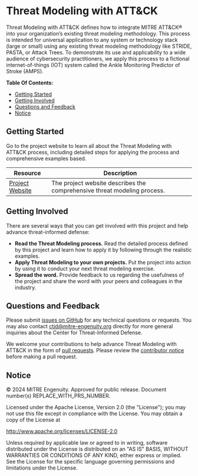 # Threat Modeling with ATT&CK

Threat Modeling with ATT&CK defines how to integrate MITRE ATT&CK® into your
organization’s existing threat modeling methodology. This process is intended for
universal application to any system or technology stack (large or small) using any
existing threat modeling methodology like STRIDE, PASTA, or Attack Trees. To demonstrate
its use and applicability to a wide audience of cybersecurity practitioners, we apply
this process to a fictional internet-of-things (IOT) system called the Ankle Monitoring
Predictor of Stroke (AMPS).

**Table Of Contents:**

- [Getting Started](#getting-started)
- [Getting Involved](#getting-involved)
- [Questions and Feedback](#questions-and-feedback)
- [Notice](#notice)

## Getting Started

Go to the project website to learn all about the Threat Modeling with ATT&CK process,
including detailed steps for applying the process and comprehensive examples based.

| Resource                                                                                             | Description                                                              |
| ---------------------------------------------------------------------------------------------------- | ------------------------------------------------------------------------ |
| [Project Website](https://center-for-threat-informed-defense.github.io/threat-modeling-with-attack/) | The project website describes the comprehensive threat modeling process. |

## Getting Involved

There are several ways that you can get involved with this project and help
advance threat-informed defense:

- **Read the Threat Modeling process.** Read the detailed process defined by this
  project and learn how to apply it by following through the realistic examples.
- **Apply Threat Modeling to your own projects.** Put the project into action by using
  it to conduct your next threat modeling exercise.
- **Spread the word.** Provide feedback to us regarding the usefulness of the project
  and share the word with your peers and colleagues in the industry.

## Questions and Feedback

Please submit [issues on
GitHub](https://github.com/center-for-threat-informed-defense/threat-modeling-with-attack/issues)
for any technical questions or requests. You may also contact
[ctid@mitre-engenuity.org](mailto:ctid@mitre-engenuity.org?subject=Question%20about%20threat-modeling-with-attack)
directly for more general inquiries about the Center for Threat-Informed Defense.

We welcome your contributions to help advance Threat Modeling with ATT&CK in the form of
[pull
requests](https://github.com/center-for-threat-informed-defense/threat-modeling-with-attack/pulls).
Please review the [contributor
notice](https://github.com/center-for-threat-informed-defense/threat-modeling-with-attack/blob/main/CONTRIBUTING.md)
before making a pull request.

## Notice

<!-- TODO Add PRS prior to publication. -->

© 2024 MITRE Engenuity. Approved for public release. Document number(s) REPLACE_WITH_PRS_NUMBER.

Licensed under the Apache License, Version 2.0 (the "License"); you may not use this
file except in compliance with the License. You may obtain a copy of the License at

http://www.apache.org/licenses/LICENSE-2.0

Unless required by applicable law or agreed to in writing, software distributed under
the License is distributed on an "AS IS" BASIS, WITHOUT WARRANTIES OR CONDITIONS OF ANY
KIND, either express or implied. See the License for the specific language governing
permissions and limitations under the License.
